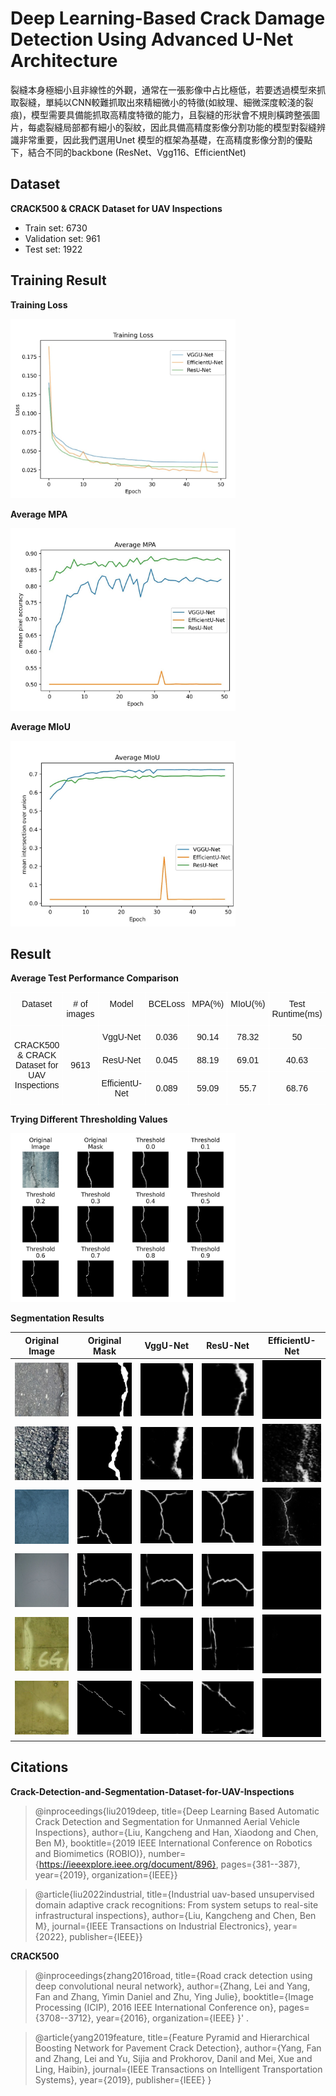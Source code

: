# Deep Learning-Based Crack Damage Detection Using Advanced U-Net Architecture

裂縫本身極細小且非線性的外觀，通常在一張影像中占比極低，若要透過模型來抓取裂縫，單純以CNN較難抓取出來精細微小的特徵(如紋理、細微深度較淺的裂痕)，模型需要具備能抓取高精度特徵的能力，且裂縫的形狀會不規則橫跨整張圖片，每處裂縫局部都有細小的裂紋，因此具備高精度影像分割功能的模型對裂縫辨識非常重要，因此我們選用Unet 模型的框架為基礎，在高精度影像分割的優點下，結合不同的backbone (ResNet、Vgg116、EfficientNet)

## Dataset

**CRACK500 & CRACK Dataset for UAV Inspections**

- Train set: 6730
- Validation set: 961
- Test set: 1922

## Training Result

**Training Loss**

<img src="./img/training_loss.jpg" width=360>

**Average MPA**

<img src="./img/average_mpa.jpg" width=360>

**Average MIoU**

<img src="./img/average_miou.jpg" width=360>

## Result

**Average Test Performance Comparison**

<style type="text/css">
.tg  {border-collapse:collapse;border-spacing:0;}
.tg td{border-color:black;border-style:solid;border-width:1px;font-family:Arial, sans-serif;font-size:14px;
  overflow:hidden;padding:10px 5px;word-break:normal;}
.tg th{border-color:black;border-style:solid;border-width:1px;font-family:Arial, sans-serif;font-size:14px;
  font-weight:normal;overflow:hidden;padding:10px 5px;word-break:normal;}
.tg .tg-8jgo{border-color:#ffffff;text-align:center;vertical-align:top}
.tg .tg-v0mg{border-color:#ffffff;text-align:center;vertical-align:middle}
</style>
<table class="tg">
<thead>
  <tr>
    <th class="tg-8jgo">Dataset<br></th>
    <th class="tg-8jgo"># of images</th>
    <th class="tg-8jgo">Model</th>
    <th class="tg-8jgo">BCELoss</th>
    <th class="tg-8jgo">MPA(%)</th>
    <th class="tg-8jgo">MIoU(%)</th>
    <th class="tg-8jgo">Test Runtime(ms)</th>
  </tr>
</thead>
<tbody>
  <tr>
    <td class="tg-v0mg" rowspan="3">CRACK500<br>&amp; CRACK<br>Dataset for<br>UAV<br>Inspections</td>
    <td class="tg-v0mg" rowspan="3">9613</td>
    <td class="tg-v0mg">VggU-Net</td>
    <td class="tg-v0mg">0.036</td>
    <td class="tg-v0mg">90.14</td>
    <td class="tg-v0mg">78.32</td>
    <td class="tg-v0mg">50</td>
  </tr>
  <tr>
    <td class="tg-v0mg">ResU-Net</td>
    <td class="tg-v0mg">0.045</td>
    <td class="tg-v0mg">88.19</td>
    <td class="tg-v0mg">69.01</td>
    <td class="tg-v0mg">40.63</td>
  </tr>
  <tr>
    <td class="tg-v0mg">EfficientU-Net</td>
    <td class="tg-v0mg">0.089</td>
    <td class="tg-v0mg">59.09</td>
    <td class="tg-v0mg">55.7</td>
    <td class="tg-v0mg">68.76</td>
  </tr>
</tbody>
</table>

**Trying Different Thresholding Values**

<img src="img/threshold.jpg" width=360>

**Segmentation Results**

| Original Image | Original Mask | VggU-Net | ResU-Net | EfficientU-Net |
| :------------: | :-----------: | :------: | :------: | :------------: |
| <img src="img/org_rgb_1.jpg" width=100> | <img src="img/org_mask_1.jpg" width=100> | <img src="img/1_vgg.jpg" width=100> | <img src="img/1_res.jpg" width=100> | <img src="img/1_eff.jpg" width=100> |
| <img src="img/org_rgb_2.jpg" width=100> | <img src="img/org_mask_2.jpg" width=100> | <img src="img/2_vgg.jpg" width=100> | <img src="img/2_res.jpg" width=100> | <img src="img/2_eff.jpg" width=100> |
| <img src="img/org_rgb_3.jpg" width=100> | <img src="img/org_mask_3.jpg" width=100> | <img src="img/3_vgg.jpg" width=100> | <img src="img/3_res.jpg" width=100> | <img src="img/3_eff.jpg" width=100> |
| <img src="img/org_rgb_4.jpg" width=100> | <img src="img/org_mask_4.jpg" width=100> | <img src="img/4_vgg.jpg" width=100> | <img src="img/4_res.jpg" width=100> | <img src="img/4_eff.jpg" width=100> |
| <img src="img/org_rgb_5.jpg" width=100> | <img src="img/org_mask_5.jpg" width=100> | <img src="img/5_vgg.jpg" width=100> | <img src="img/5_res.jpg" width=100> | <img src="img/5_eff.jpg" width=100> |
| <img src="img/org_rgb_6.jpg" width=100> | <img src="img/org_mask_6.jpg" width=100> | <img src="img/6_vgg.jpg" width=100> | <img src="img/6_res.jpg" width=100> | <img src="img/6_eff.jpg" width=100> |

## Citations

**Crack-Detection-and-Segmentation-Dataset-for-UAV-Inspections**

>   @inproceedings{liu2019deep, title={Deep Learning Based Automatic Crack Detection and Segmentation for Unmanned Aerial Vehicle Inspections}, author={Liu, Kangcheng and Han, Xiaodong and Chen, Ben M}, booktitle={2019 IEEE International Conference on Robotics and Biomimetics (ROBIO)}, number={https://ieeexplore.ieee.org/document/896}, pages={381--387}, year={2019}, organization={IEEE}}

>   @article{liu2022industrial, title={Industrial uav-based unsupervised domain adaptive crack recognitions: From system setups to real-site infrastructural inspections}, author={Liu, Kangcheng and Chen, Ben M}, journal={IEEE Transactions on Industrial Electronics}, year={2022}, publisher={IEEE}}

**CRACK500**

>    @inproceedings{zhang2016road, title={Road crack detection using deep convolutional neural network}, author={Zhang, Lei and Yang, Fan and Zhang, Yimin Daniel and Zhu, Ying Julie}, booktitle={Image Processing (ICIP), 2016 IEEE International Conference on}, pages={3708--3712}, year={2016}, organization={IEEE} }' .

>   @article{yang2019feature, title={Feature Pyramid and Hierarchical Boosting Network for Pavement Crack Detection}, author={Yang, Fan and Zhang, Lei and Yu, Sijia and Prokhorov, Danil and Mei, Xue and Ling, Haibin}, journal={IEEE Transactions on Intelligent Transportation Systems}, year={2019}, publisher={IEEE} }


